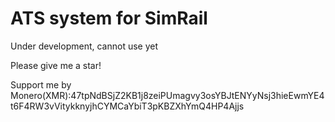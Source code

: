 # ATS system for SimRail

Under development, cannot use yet

Please give me a star!

Support me by Monero(XMR):47tpNdBSjZ2KB1j8zeiPUmagvy3osYBJtENYyNsj3hieEwmYE4t6F4RW3vVitykknyjhCYMCaYbiT3pKBZXhYmQ4HP4Ajjs
